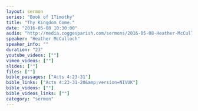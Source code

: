 ```yaml
---
layout: sermon
series: "Book of 1Timothy"
title: "Thy Kingdom Come."
date: "2016-05-08 10:30:00"
audio: "http://media.coggesparish.com/sermons/2016-05-08-Heather-McCulloch.md"
speaker: "Heather McCulloch"
speaker_info: ""
duration: "23"
youtube_videos: [""]
vimeo_videos: [""]
slides: [""]
files: [""]
bible_passages: ["Acts 4:23-31"]
bible_links: ["Acts 4:23-31-20&amp;version=NIVUK"]
bible_videos: [""]
bible_videos_links: [""]
category: "sermon"
---
```

